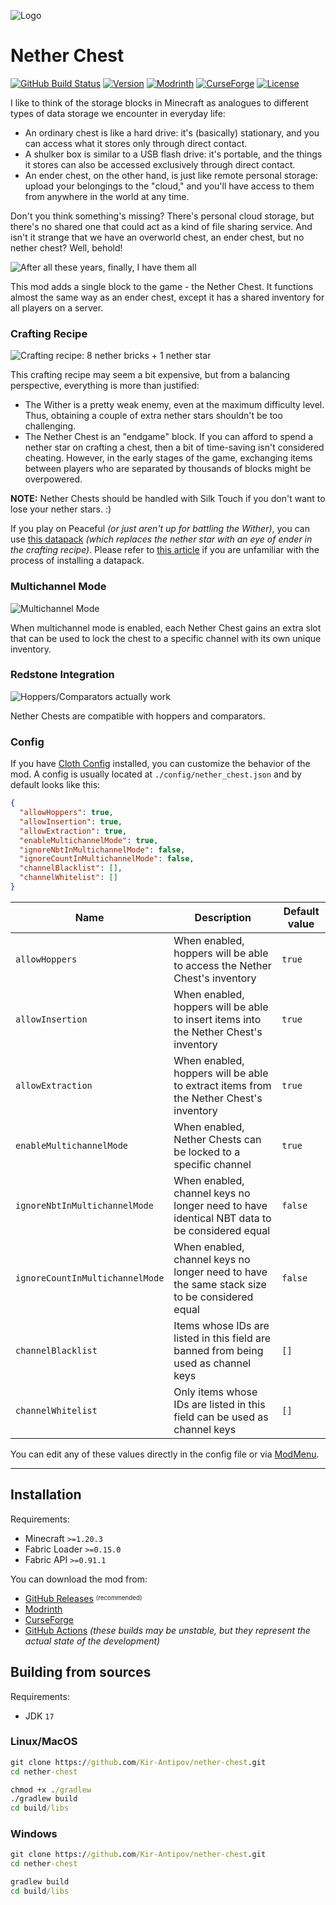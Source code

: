 ![Logo](media/logo.png)

# Nether Chest

[![GitHub Build Status](https://img.shields.io/github/actions/workflow/status/Kir-Antipov/nether-chest/build-artifacts.yml?style=flat&logo=github&cacheSeconds=3600)](https://github.com/Kir-Antipov/nether-chest/actions/workflows/build-artifacts.yml)
[![Version](https://img.shields.io/github/v/release/Kir-Antipov/nether-chest?sort=date&style=flat&label=version&cacheSeconds=3600)](https://github.com/Kir-Antipov/nether-chest/releases/latest)
[![Modrinth](https://img.shields.io/badge/dynamic/json?color=00AF5C&label=Modrinth&query=title&url=https://api.modrinth.com/v2/project/nether-chest&style=flat&cacheSeconds=3600&logo=modrinth)](https://modrinth.com/mod/nether-chest)
[![CurseForge](https://img.shields.io/badge/dynamic/json?color=F16436&label=CurseForge&query=title&url=https://api.cfwidget.com/494585&cacheSeconds=3600&logo=curseforge)](https://www.curseforge.com/minecraft/mc-mods/nether-chest-fabric)
[![License](https://img.shields.io/github/license/Kir-Antipov/nether-chest?style=flat&cacheSeconds=36000)](https://github.com/Kir-Antipov/nether-chest/blob/HEAD/LICENSE.md)

I like to think of the storage blocks in Minecraft as analogues to different types of data storage we encounter in everyday life:

 - An ordinary chest is like a hard drive: it's (basically) stationary, and you can access what it stores only through direct contact.
 - A shulker box is similar to a USB flash drive: it's portable, and the things it stores can also be accessed exclusively through direct contact.
 - An ender chest, on the other hand, is just like remote personal storage: upload your belongings to the "cloud," and you'll have access to them from anywhere in the world at any time.

Don't you think something's missing? There's personal cloud storage, but there's no shared one that could act as a kind of file sharing service. And isn't it strange that we have an overworld chest, an ender chest, but no nether chest? Well, behold!

![After all these years, finally, I have them all](media/finally.png)

This mod adds a single block to the game - the Nether Chest. It functions almost the same way as an ender chest, except it has a shared inventory for all players on a server.

### Crafting Recipe

![Crafting recipe: 8 nether bricks + 1 nether star](media/craft.png)

This crafting recipe may seem a bit expensive, but from a balancing perspective, everything is more than justified:

 - The Wither is a pretty weak enemy, even at the maximum difficulty level. Thus, obtaining a couple of extra nether stars shouldn't be too challenging.
 - The Nether Chest is an "endgame" block. If you can afford to spend a nether star on crafting a chest, then a bit of time-saving isn't considered cheating. However, in the early stages of the game, exchanging items between players who are separated by thousands of blocks might be overpowered.

**NOTE:** Nether Chests should be handled with Silk Touch if you don't want to lose your nether stars. :)

If you play on Peaceful *(or just aren't up for battling the Wither)*, you can use [this datapack](media/simplified_nether_chest_recipe_datapack.zip) *(which replaces the nether star with an eye of ender in the crafting recipe)*. Please refer to [this article](https://minecraft.wiki/w/Tutorials/Installing_a_data_pack) if you are unfamiliar with the process of installing a datapack.

### Multichannel Mode

![Multichannel Mode](media/multichannel.png)

When multichannel mode is enabled, each Nether Chest gains an extra slot that can be used to lock the chest to a specific channel with its own unique inventory.

### Redstone Integration

![Hoppers/Comparators actually work](media/redstone.png)

Nether Chests are compatible with hoppers and comparators.

### Config

If you have [Cloth Config](https://www.curseforge.com/minecraft/mc-mods/cloth-config) installed, you can customize the behavior of the mod. A config is usually located at `./config/nether_chest.json` and by default looks like this:

```json
{
  "allowHoppers": true,
  "allowInsertion": true,
  "allowExtraction": true,
  "enableMultichannelMode": true,
  "ignoreNbtInMultichannelMode": false,
  "ignoreCountInMultichannelMode": false,
  "channelBlacklist": [],
  "channelWhitelist": []
}
```

| Name | Description | Default value |
| ---- | ----------- | ------------- |
| `allowHoppers` | When enabled, hoppers will be able to access the Nether Chest's inventory | `true` |
| `allowInsertion` | When enabled, hoppers will be able to insert items into the Nether Chest's inventory | `true` |
| `allowExtraction` | When enabled, hoppers will be able to extract items from the Nether Chest's inventory | `true` |
| `enableMultichannelMode` | When enabled, Nether Chests can be locked to a specific channel | `true` |
| `ignoreNbtInMultichannelMode` | When enabled, channel keys no longer need to have identical NBT data to be considered equal | `false` |
| `ignoreCountInMultichannelMode` | When enabled, channel keys no longer need to have the same stack size to be considered equal | `false` |
| `channelBlacklist` | Items whose IDs are listed in this field are banned from being used as channel keys | `[]` |
| `channelWhitelist` | Only items whose IDs are listed in this field can be used as channel keys | `[]` |

You can edit any of these values directly in the config file or via [ModMenu](https://www.curseforge.com/minecraft/mc-mods/modmenu).

----

## Installation

Requirements:
 - Minecraft `>=1.20.3`
 - Fabric Loader `>=0.15.0`
 - Fabric API `>=0.91.1`

You can download the mod from:

 - [GitHub Releases](https://github.com/Kir-Antipov/nether-chest/releases/) <sup><sub>(recommended)</sub></sup>
 - [Modrinth](https://modrinth.com/mod/nether-chest)
 - [CurseForge](https://www.curseforge.com/minecraft/mc-mods/nether-chest-fabric)
 - [GitHub Actions](https://github.com/Kir-Antipov/nether-chest/actions/workflows/build-artifacts.yml) *(these builds may be unstable, but they represent the actual state of the development)*

## Building from sources

Requirements:
 - JDK `17`

### Linux/MacOS

```cmd
git clone https://github.com/Kir-Antipov/nether-chest.git
cd nether-chest

chmod +x ./gradlew
./gradlew build
cd build/libs
```
### Windows

```cmd
git clone https://github.com/Kir-Antipov/nether-chest.git
cd nether-chest

gradlew build
cd build/libs
```